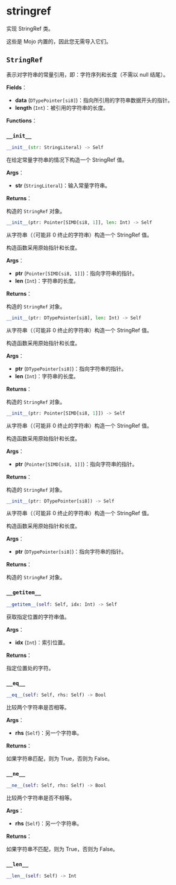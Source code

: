# stringref

实现 StringRef 类。

这些是 Mojo 内置的，因此您无需导入它们。

## `StringRef`

表示对字符串的常量引用，即：字符序列和长度（不需以 null 结尾）。

**Fields**：

- **data** (`DTypePointer[si8]`)：指向所引用的字符串数据开头的指针。
- **length** (`Int`)：被引用的字符串的长度。

**Functions**：

### `__init__`

```python
__init__(str: StringLiteral) -> Self
```

在给定常量字符串的情况下构造一个 StringRef 值。

**Args**：

- **str** (`StringLiteral`)：输入常量字符串。

**Returns**：

构造的 `StringRef` 对象。

```python
__init__(ptr: Pointer[SIMD[si8, 1]], len: Int) -> Self
```

从字符串（（可能非 0 终止的字符串）构造一个 StringRef 值。

构造函数采用原始指针和长度。

**Args**：

- **ptr** (`Pointer[SIMD[si8, 1]]`)：指向字符串的指针。
- **len** (`Int`)：字符串的长度。

**Returns**：

构造的 `StringRef` 对象。

```python
__init__(ptr: DTypePointer[si8], len: Int) -> Self
```

从字符串（（可能非 0 终止的字符串）构造一个 StringRef 值。

构造函数采用原始指针和长度。

**Args**：

- **ptr** (`DTypePointer[si8]`)：指向字符串的指针。
- **len** (`Int`)：字符串的长度。

**Returns**：

构造的 `StringRef` 对象。

```python
__init__(ptr: Pointer[SIMD[si8, 1]]) -> Self
```

从字符串（（可能非 0 终止的字符串）构造一个 StringRef 值。

构造函数采用原始指针和长度。

**Args**：

- **ptr** (`Pointer[SIMD[si8, 1]]`)：指向字符串的指针。

**Returns**：

构造的 `StringRef` 对象。

```python
__init__(ptr: DTypePointer[si8]) -> Self
```

从字符串（（可能非 0 终止的字符串）构造一个 StringRef 值。

构造函数采用原始指针和长度。

**Args**：

- **ptr** (`DTypePointer[si8]`)：指向字符串的指针。

**Returns**：

构造的 `StringRef` 对象。

### `__getitem__`

```python
__getitem__(self: Self, idx: Int) -> Self
```

获取指定位置的字符串值。

**Args**：

- **idx** (`Int`)：索引位置。

**Returns**：

指定位置处的字符。

### `__eq__`

```python
__eq__(self: Self, rhs: Self) -> Bool
```

比较两个字符串是否相等。

**Args**：

- **rhs** (`Self`)：另一个字符串。

**Returns**：

如果字符串匹配，则为 True，否则为 False。

### `__ne__`

```python
__ne__(self: Self, rhs: Self) -> Bool
```

比较两个字符串是否不相等。

**Args**：

- **rhs** (`Self`)：另一个字符串。

**Returns**：

如果字符串不匹配，则为 True，否则为 False。

### `__len__`

```python
__len__(self: Self) -> Int
```
